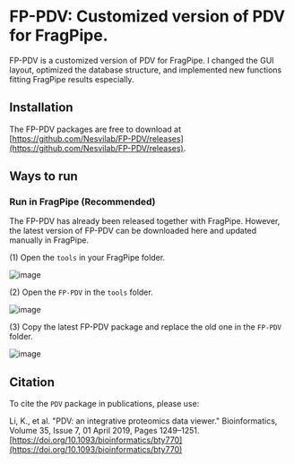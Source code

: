 # FP-PDV: Customized version of PDV for FragPipe.

FP-PDV is a customized version of PDV for FragPipe. I changed the GUI layout, optimized the database structure, and implemented new functions fitting FragPipe results especially.

## Installation

The FP-PDV packages are free to download at [https://github.com/Nesvilab/FP-PDV/releases](https://github.com/Nesvilab/FP-PDV/releases).

## Ways to run

### Run in FragPipe (Recommended)

The FP-PDV has already been released together with FragPipe. However, the latest version of FP-PDV can be downloaded here and updated manually in FragPipe.

(1) Open the `tools` in your FragPipe folder.

![image](https://user-images.githubusercontent.com/29800230/207643028-fe38991c-8f5b-42ac-8887-c15375654ab5.png)

(2) Open the `FP-PDV` in the `tools` folder.

![image](https://user-images.githubusercontent.com/29800230/207643466-f46ac4ce-539a-4776-b541-7f08c4a2ed9f.png)

(3) Copy the latest FP-PDV package and replace the old one in the `FP-PDV` folder.

![image](https://user-images.githubusercontent.com/29800230/207643850-8514ac00-ca6c-4173-80eb-b829798fc49d.png)

## Citation

To cite the `PDV` package in publications, please use:

Li, K., et al. "PDV: an integrative proteomics data viewer." Bioinformatics, Volume 35, Issue 7, 01 April 2019, Pages 1249–1251. [https://doi.org/10.1093/bioinformatics/bty770](https://doi.org/10.1093/bioinformatics/bty770)
